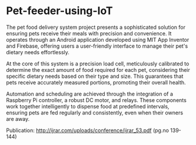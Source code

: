 # Pet-feeder-using-IoT

The pet food delivery system project presents a sophisticated solution for ensuring pets receive their meals with precision and convenience. It operates through an Android application developed using MIT App Inventor and Firebase, offering users a user-friendly interface to manage their pet's dietary needs effortlessly.

At the core of this system is a precision load cell, meticulously calibrated to determine the exact amount of food required for each pet, considering their specific dietary needs based on their type and size. This guarantees that pets receive accurately measured portions, promoting their overall health.

Automation and scheduling are achieved through the integration of a Raspberry Pi controller, a robust DC motor, and relays. These components work together intelligently to dispense food at predefined intervals, ensuring pets are fed regularly and consistently, even when their owners are away.

Publication: <href> http://ijrar.com/uploads/conference/ijrar_53.pdf </href> (pg.no 139-144)
